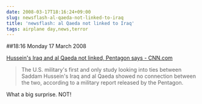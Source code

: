 ```yaml
---
date: 2008-03-17T18:16:24+09:00
slug: newsflash-al-qaeda-not-linked-to-iraq
title: 'newsflash: al Qaeda not linked to Iraq'
tags: airplane day,news,terror
---
```


##18:16 Monday 17 March 2008

  
[Hussein's Iraq and al Qaeda not linked, Pentagon says - CNN.com](http://www3.cnn.com/2008/US/03/13/alqaeda.saddam/index.html)   


> The U.S. military's first and only study looking into ties between Saddam Hussein's Iraq and al Qaeda showed no connection between the two, according to a military report released by the Pentagon.



What a big surprise.  NOT!
